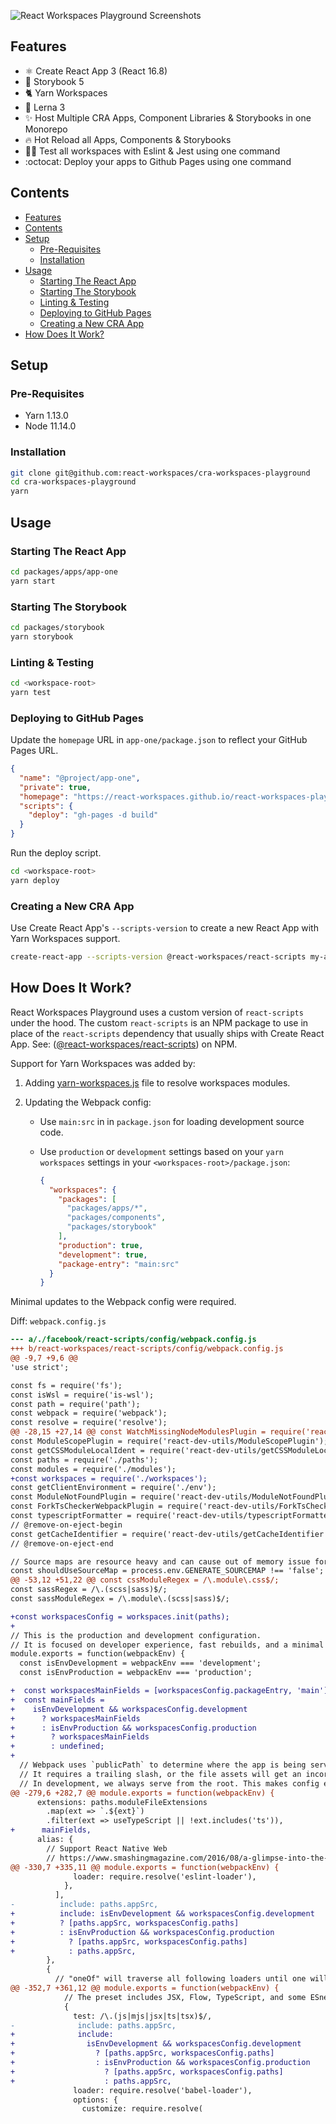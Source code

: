 ![React Workspaces Playground Screenshots](https://i.imgur.com/7snWXD0.png)

## Features

- ⚛️ Create React App 3 (React 16.8)
- 📖 Storybook 5
- 🐈 Yarn Workspaces
- 🐉 Lerna 3
- ✨ Host Multiple CRA Apps, Component Libraries & Storybooks in one Monorepo
- 🔥 Hot Reload all Apps, Components & Storybooks
- 👨‍🔬 Test all workspaces with Eslint & Jest using one command
- :octocat: Deploy your apps to Github Pages using one command

## Contents

- [Features](#features)
- [Contents](#contents)
- [Setup](#setup)
  - [Pre-Requisites](#pre-requisites)
  - [Installation](#installation)
- [Usage](#usage)
  - [Starting The React App](#starting-the-react-app)
  - [Starting The Storybook](#starting-the-storybook)
  - [Linting & Testing](#linting--testing)
  - [Deploying to GitHub Pages](#deploying-to-github-pages)
  - [Creating a New CRA App](#creating-a-new-cra-app)
- [How Does It Work?](#how-does-it-work)

## Setup

### Pre-Requisites

- Yarn 1.13.0
- Node 11.14.0

### Installation

```bash
git clone git@github.com:react-workspaces/cra-workspaces-playground
cd cra-workspaces-playground
yarn
```

## Usage

### Starting The React App

```bash
cd packages/apps/app-one
yarn start
```

### Starting The Storybook

```bash
cd packages/storybook
yarn storybook
```

### Linting & Testing

```bash
cd <workspace-root>
yarn test
```

### Deploying to GitHub Pages

Update the `homepage` URL in `app-one/package.json` to reflect your GitHub Pages URL.

```json
{
  "name": "@project/app-one",
  "private": true,
  "homepage": "https://react-workspaces.github.io/react-workspaces-playground",
  "scripts": {
    "deploy": "gh-pages -d build"
  }
}
```

Run the deploy script.

```bash
cd <workspace-root>
yarn deploy
```

### Creating a New CRA App

Use Create React App's `--scripts-version` to create a new React App with Yarn Workspaces support.

```bash
create-react-app --scripts-version @react-workspaces/react-scripts my-app
```

## How Does It Work?

React Workspaces Playground uses a custom version of `react-scripts` under the hood. The custom `react-scripts` is an NPM package to use in place of the `react-scripts` dependency that usually ships with Create React App. See: ([@react-workspaces/react-scripts](https://www.npmjs.com/@react-workspaces/react-scripts)) on NPM.

Support for Yarn Workspaces was added by:

1. Adding [yarn-workspaces.js](https://github.com/react-workspaces/create-react-app/blob/master/packages/react-scripts/config/yarn-workspaces.js) file to resolve workspaces modules.

1. Updating the Webpack config:

   - Use `main:src` in in `package.json` for loading development source code.

   - Use `production` or `development` settings based on your `yarn workspaces` settings in your `<workspaces-root>/package.json`:

     ```json
     {
       "workspaces": {
         "packages": [
           "packages/apps/*",
           "packages/components",
           "packages/storybook"
         ],
         "production": true,
         "development": true,
         "package-entry": "main:src"
       }
     }
     ```

Minimal updates to the Webpack config were required.

Diff: `webpack.config.js`

```diff
--- a/./facebook/react-scripts/config/webpack.config.js
+++ b/react-workspaces/react-scripts/config/webpack.config.js
@@ -9,7 +9,6 @@
'use strict';

const fs = require('fs');
const isWsl = require('is-wsl');
const path = require('path');
const webpack = require('webpack');
const resolve = require('resolve');
@@ -28,15 +27,14 @@ const WatchMissingNodeModulesPlugin = require('react-dev-utils/WatchMissingNodeM
const ModuleScopePlugin = require('react-dev-utils/ModuleScopePlugin');
const getCSSModuleLocalIdent = require('react-dev-utils/getCSSModuleLocalIdent');
const paths = require('./paths');
const modules = require('./modules');
+const workspaces = require('./workspaces');
const getClientEnvironment = require('./env');
const ModuleNotFoundPlugin = require('react-dev-utils/ModuleNotFoundPlugin');
const ForkTsCheckerWebpackPlugin = require('react-dev-utils/ForkTsCheckerWebpackPlugin');
const typescriptFormatter = require('react-dev-utils/typescriptFormatter');
// @remove-on-eject-begin
const getCacheIdentifier = require('react-dev-utils/getCacheIdentifier');
// @remove-on-eject-end

// Source maps are resource heavy and can cause out of memory issue for large source files.
const shouldUseSourceMap = process.env.GENERATE_SOURCEMAP !== 'false';
@@ -53,12 +51,22 @@ const cssModuleRegex = /\.module\.css$/;
const sassRegex = /\.(scss|sass)$/;
const sassModuleRegex = /\.module\.(scss|sass)$/;

+const workspacesConfig = workspaces.init(paths);
+
// This is the production and development configuration.
// It is focused on developer experience, fast rebuilds, and a minimal bundle.
module.exports = function(webpackEnv) {
  const isEnvDevelopment = webpackEnv === 'development';
  const isEnvProduction = webpackEnv === 'production';

+  const workspacesMainFields = [workspacesConfig.packageEntry, 'main'];
+  const mainFields =
+    isEnvDevelopment && workspacesConfig.development
+      ? workspacesMainFields
+      : isEnvProduction && workspacesConfig.production
+        ? workspacesMainFields
+        : undefined;
+
  // Webpack uses `publicPath` to determine where the app is being served from.
  // It requires a trailing slash, or the file assets will get an incorrect path.
  // In development, we always serve from the root. This makes config easier.
@@ -279,6 +282,7 @@ module.exports = function(webpackEnv) {
      extensions: paths.moduleFileExtensions
        .map(ext => `.${ext}`)
        .filter(ext => useTypeScript || !ext.includes('ts')),
+      mainFields,
      alias: {
        // Support React Native Web
        // https://www.smashingmagazine.com/2016/08/a-glimpse-into-the-future-with-react-native-for-web/
@@ -330,7 +335,11 @@ module.exports = function(webpackEnv) {
              loader: require.resolve('eslint-loader'),
            },
          ],
-          include: paths.appSrc,
+          include: isEnvDevelopment && workspacesConfig.development
+          ? [paths.appSrc, workspacesConfig.paths]
+          : isEnvProduction && workspacesConfig.production
+            ? [paths.appSrc, workspacesConfig.paths]
+            : paths.appSrc,
        },
        {
          // "oneOf" will traverse all following loaders until one will
@@ -352,7 +361,12 @@ module.exports = function(webpackEnv) {
            // The preset includes JSX, Flow, TypeScript, and some ESnext features.
            {
              test: /\.(js|mjs|jsx|ts|tsx)$/,
-              include: paths.appSrc,
+              include:
+                isEnvDevelopment && workspacesConfig.development
+                  ? [paths.appSrc, workspacesConfig.paths]
+                  : isEnvProduction && workspacesConfig.production
+                    ? [paths.appSrc, workspacesConfig.paths]
+                    : paths.appSrc,
              loader: require.resolve('babel-loader'),
              options: {
                customize: require.resolve(
```
